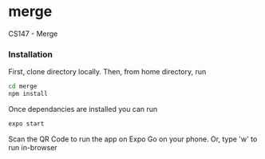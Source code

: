 # merge
CS147 - Merge

### Installation

First, clone directory locally. 
Then, from home directory, run

```bash
cd merge
npm install 
```

Once dependancies are installed you can run
```bash
expo start
```

Scan the QR Code to run the app on Expo Go on your phone. 
Or, type 'w' to run in-browser
